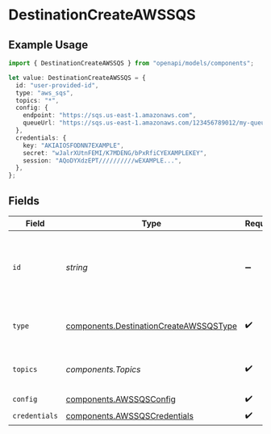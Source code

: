 # DestinationCreateAWSSQS

## Example Usage

```typescript
import { DestinationCreateAWSSQS } from "openapi/models/components";

let value: DestinationCreateAWSSQS = {
  id: "user-provided-id",
  type: "aws_sqs",
  topics: "*",
  config: {
    endpoint: "https://sqs.us-east-1.amazonaws.com",
    queueUrl: "https://sqs.us-east-1.amazonaws.com/123456789012/my-queue",
  },
  credentials: {
    key: "AKIAIOSFODNN7EXAMPLE",
    secret: "wJalrXUtnFEMI/K7MDENG/bPxRfiCYEXAMPLEKEY",
    session: "AQoDYXdzEPT//////////wEXAMPLE...",
  },
};
```

## Fields

| Field                                                                                            | Type                                                                                             | Required                                                                                         | Description                                                                                      | Example                                                                                          |
| ------------------------------------------------------------------------------------------------ | ------------------------------------------------------------------------------------------------ | ------------------------------------------------------------------------------------------------ | ------------------------------------------------------------------------------------------------ | ------------------------------------------------------------------------------------------------ |
| `id`                                                                                             | *string*                                                                                         | :heavy_minus_sign:                                                                               | Optional user-provided ID. A UUID will be generated if empty.                                    | user-provided-id                                                                                 |
| `type`                                                                                           | [components.DestinationCreateAWSSQSType](../../models/components/destinationcreateawssqstype.md) | :heavy_check_mark:                                                                               | Type of the destination. Must be 'aws_sqs'.                                                      |                                                                                                  |
| `topics`                                                                                         | *components.Topics*                                                                              | :heavy_check_mark:                                                                               | "*" or an array of enabled topics.                                                               | *                                                                                                |
| `config`                                                                                         | [components.AWSSQSConfig](../../models/components/awssqsconfig.md)                               | :heavy_check_mark:                                                                               | N/A                                                                                              |                                                                                                  |
| `credentials`                                                                                    | [components.AWSSQSCredentials](../../models/components/awssqscredentials.md)                     | :heavy_check_mark:                                                                               | N/A                                                                                              |                                                                                                  |